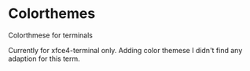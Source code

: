# Colorthemes
Colorthmese for terminals

Currently for xfce4-terminal only. Adding color themese I didn't find any adaption for this term.
